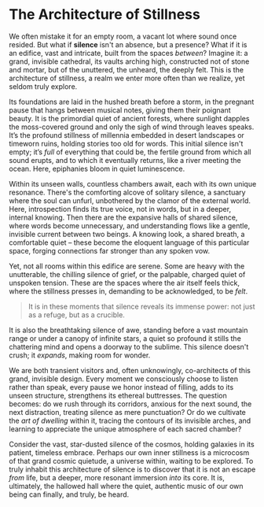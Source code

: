 # The Architecture of Stillness

We often mistake it for an empty room, a vacant lot where sound once resided. But what if **silence** isn't an absence, but a presence? What if it is an edifice, vast and intricate, built from the spaces *between*? Imagine it: a grand, invisible cathedral, its vaults arching high, constructed not of stone and mortar, but of the unuttered, the unheard, the deeply felt. This is the architecture of stillness, a realm we enter more often than we realize, yet seldom truly explore.

Its foundations are laid in the hushed breath before a storm, in the pregnant pause that hangs between musical notes, giving them their poignant beauty. It is the primordial quiet of ancient forests, where sunlight dapples the moss-covered ground and only the sigh of wind through leaves speaks. It’s the profound stillness of millennia embedded in desert landscapes or timeworn ruins, holding stories too old for words. This initial silence isn't empty; it’s *full* of everything that could be, the fertile ground from which all sound erupts, and to which it eventually returns, like a river meeting the ocean. Here, epiphanies bloom in quiet luminescence.

Within its unseen walls, countless chambers await, each with its own unique resonance. There's the comforting alcove of solitary silence, a sanctuary where the soul can unfurl, unbothered by the clamor of the external world. Here, introspection finds its true voice, not in words, but in a deeper, internal knowing. Then there are the expansive halls of shared silence, where words become unnecessary, and understanding flows like a gentle, invisible current between two beings. A knowing look, a shared breath, a comfortable quiet – these become the eloquent language of this particular space, forging connections far stronger than any spoken vow.

Yet, not all rooms within this edifice are serene. Some are heavy with the unutterable, the chilling silence of grief, or the palpable, charged quiet of unspoken tension. These are the spaces where the air itself feels thick, where the stillness presses in, demanding to be acknowledged, to be *felt*.
> It is in these moments that silence reveals its immense power: not just as a refuge, but as a crucible.

It is also the breathtaking silence of awe, standing before a vast mountain range or under a canopy of infinite stars, a quiet so profound it stills the chattering mind and opens a doorway to the sublime. This silence doesn't crush; it *expands*, making room for wonder.

We are both transient visitors and, often unknowingly, co-architects of this grand, invisible design. Every moment we consciously choose to listen rather than speak, every pause we honor instead of filling, adds to its unseen structure, strengthens its ethereal buttresses. The question becomes: do we rush through its corridors, anxious for the next sound, the next distraction, treating silence as mere punctuation? Or do we cultivate the *art of dwelling* within it, tracing the contours of its invisible arches, and learning to appreciate the unique atmosphere of each sacred chamber?

Consider the vast, star-dusted silence of the cosmos, holding galaxies in its patient, timeless embrace. Perhaps our own inner stillness is a microcosm of that grand cosmic quietude, a universe within, waiting to be explored. To truly inhabit this architecture of silence is to discover that it is not an escape *from* life, but a deeper, more resonant immersion *into* its core. It is, ultimately, the hallowed hall where the quiet, authentic music of our own being can finally, and truly, be heard.